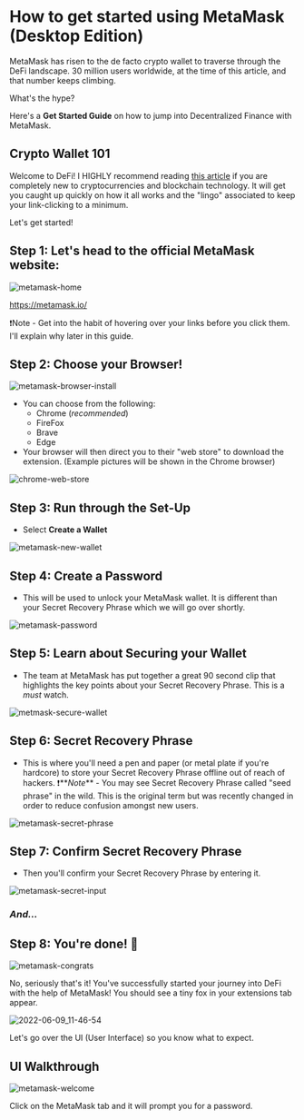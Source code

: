# How to get started using MetaMask (Desktop Edition)

MetaMask has risen to the de facto crypto wallet to traverse through the DeFi landscape. 30 million users worldwide, at the time of this article, and that number keeps climbing.

What's the hype?

Here's a **Get Started Guide** on how to jump into Decentralized Finance with MetaMask.

## Crypto Wallet 101

Welcome to DeFi! I HIGHLY recommend reading [this article]() if you are completely new to cryptocurrencies and blockchain technology. It will get you caught up quickly on how it all works and the "lingo" associated to keep your link-clicking to a minimum. 

Let's get started!

## Step 1: Let's head to the official MetaMask website:

![metamask-home](https://user-images.githubusercontent.com/17716182/173207762-1c1f118c-d98a-4f9e-8bf4-e2826bf0d083.png)

https://metamask.io/

❗️Note - Get into the habit of hovering over your links before you click them. I'll explain why later in this guide.

## Step 2: Choose your Browser!

![metamask-browser-install](https://user-images.githubusercontent.com/17716182/173207784-9aea1c1f-4bd9-4a8e-b11c-d927a4a1753b.png)

- You can choose from the following:
  - Chrome (_recommended_)
  - FireFox
  - Brave
  - Edge
- Your browser will then direct you to their "web store" to download the extension. (Example pictures will be shown in the Chrome browser)

![chrome-web-store](https://user-images.githubusercontent.com/17716182/173207996-306f379f-fee9-4547-937d-e4f6a0de7a3a.png)

## Step 3: Run through the Set-Up

- Select **Create a Wallet**

![metamask-new-wallet](https://user-images.githubusercontent.com/17716182/173207807-3b03ad08-84a7-40f3-b335-df2ddddeae17.png)

## Step 4: Create a Password

- This will be used to unlock your MetaMask wallet. It is different than your Secret Recovery Phrase which we will go over shortly.

![metamask-password](https://user-images.githubusercontent.com/17716182/173207815-3697a21c-5a5f-488b-9e25-c999df742ea7.png)

## Step 5: Learn about Securing your Wallet

- The team at MetaMask has put together a great 90 second clip that highlights the key points about your Secret Recovery Phrase. This is a _must_ watch.

![metmask-secure-wallet](https://user-images.githubusercontent.com/17716182/173207822-7da62974-92d5-4911-8bb2-72d5bf7c3570.png)

## Step 6: Secret Recovery Phrase

- This is where you'll need a pen and paper (or metal plate if you're hardcore) to store your Secret Recovery Phrase offline out of reach of hackers.
  ❗️**_Note_** - You may see Secret Recovery Phrase called "seed phrase" in the wild. This is the original term but was recently changed in order to reduce confusion amongst new users.

![metamask-secret-phrase](https://user-images.githubusercontent.com/17716182/173207832-f8f193a9-3ed4-4b90-af5f-fbf2714a071b.png)

## Step 7: Confirm Secret Recovery Phrase

- Then you'll confirm your Secret Recovery Phrase by entering it.

![metamask-secret-input](https://user-images.githubusercontent.com/17716182/173207841-6ad0d8cd-0875-4c50-ba6f-eac002a995b4.png)

### _And..._

## Step 8: You're done! 🥳

![metamask-congrats](https://user-images.githubusercontent.com/17716182/173207846-682b38d0-eecf-4bc7-a1fc-ae27044c5003.png)

No, seriously that's it! You've successfully started your journey into DeFi with the help of MetaMask! You should see a tiny fox in your extensions tab appear.

![2022-06-09_11-46-54](https://user-images.githubusercontent.com/17716182/173207860-70e5f5d4-d120-4127-944d-48cbf59b55c1.png)

Let's go over the UI (User Interface) so you know what to expect.

## UI Walkthrough

![metamask-welcome](https://user-images.githubusercontent.com/17716182/173207874-7f8f2e58-a8e8-47d1-ba3b-b07ea0443fcd.png)

Click on the MetaMask tab and it will prompt you for a password.
